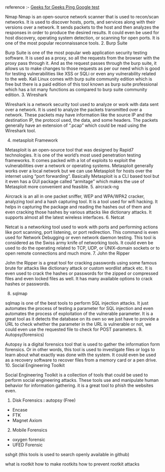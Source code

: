 reference :-
 <a href ="https://www.geeksforgeeks.org/top-10-kali-linux-tools-for-hacking/"> Geeks for Geeks </a>
  <a href ="https://www.google.com/"> Ping Google test </a>

Nmap
Nmap is an open-source network scanner that is used to recon/scan networks. It is used to discover hosts, ports, and services along with their versions over a network.
It sends packets to the host and then analyzes the responses in order to produce the desired results. It could even be used for host discovery, operating system detection,
or scanning for open ports. It is one of the most popular reconnaissance tools.
2. Burp Suite

Burp Suite is one of the most popular web application security testing software. It is used as a proxy, so all the requests from the browser with the proxy pass through it. 
And as the request passes through the burp suite,
 it allows us to make changes to those requests as per our need which is good for testing vulnerabilities like XSS or SQLi or even any vulnerability related to the web.
Kali Linux comes with burp suite community edition which is free but there is a paid edition of this tool known as burp suite professional which has a lot many functions as compared to burp suite community edition.
3. Wireshark

Wireshark is a network security tool used to analyze or work with data sent over a network. It is used to analyze the packets transmitted over a network. These packets may have information like the source IP and the destination IP, the protocol used, the data, and some headers. The packets generally have an extension of “.pcap” which could be read using the Wireshark tool.

4. metasploit Framework

Metasploit is an open-source tool that was designed by Rapid7 technologies. It is one of the world’s most used penetration testing frameworks. It comes packed with a lot of exploits to exploit the vulnerabilities over a network or operating systems. Metasploit generally works over a local network but we can use Metasploit for hosts over the internet using “port forwarding“. Basically Metasploit is a CLI based tool but it even has a GUI package called “armitage” which makes the use of Metasploit more convenient and feasible.
5. aircrack-ng

Aircrack is an all in one packet sniffer, WEP and WPA/WPA2 cracker, analyzing tool and a hash capturing tool. It is a tool used for wifi hacking. It helps in capturing the package and reading the hashes out of them and even cracking those hashes by various attacks like dictionary attacks. It supports almost all the latest wireless interfaces.
6. Netcat

Netcat is a networking tool used to work with ports and performing actions like port scanning, port listening, or port redirection. This command is even used for Network Debugging or even network daemon testing. This tool is considered as the Swiss army knife of networking tools. It could even be used to do the operating related to TCP, UDP, or UNIX-domain sockets or to open remote connections and much more.
7. John the Ripper

John the Ripper is a great tool for cracking passwords using some famous brute for attacks like dictionary attack or custom wordlist attack etc. It is even used to crack the hashes or passwords for the zipped or compressed files and even locked files as well. It has many available options to crack hashes or passwords.

8. sqlmap

sqlmap is one of the best tools to perform SQL injection attacks. It just automates the process of testing a parameter for SQL injection and even automates the process of exploitation of the vulnerable parameter. It is a great tool as it detects the database on its own so we just have to provide a URL to check whether the parameter in the URL is vulnerable or not, we could even use the requested file to check for POST parameters.
9. Autopsy(forensics)

Autopsy is a digital forensics tool that is used to gather the information form forensics. Or in other words, this tool is used to investigate files or logs to learn about what exactly was done with the system. It could even be used as a recovery software to recover files from a memory card or a pen drive.
10. Social Engineering Toolkit

Social Engineering Toolkit is a collection of tools that could be used to perform social engineering attacks. These tools use and manipulate human behavior for information gathering. it is a great tool to phish the websites even.

1. Disk Forensics : autopsy (Free)
- Encase
- FTK
- Magnet Axiom

2. Mobile Forensics 
- oxygen forensic
- UFED Forensic

sshgit (this tools is used to search openly available in github)

what is rootkit 
how to make rootkits
how to prevent rootkit attacks